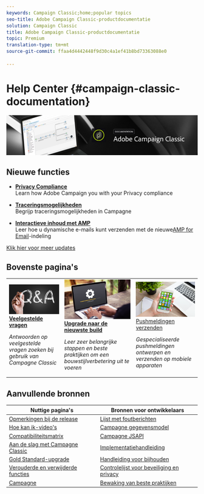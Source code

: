 ```yaml
---
keywords: Campaign Classic;home;popular topics
seo-title: Adobe Campaign Classic-productdocumentatie
solution: Campaign Classic
title: Adobe Campaign Classic-productdocumentatie
topic: Premium
translation-type: tm+mt
source-git-commit: ffaa4d4442448f9d30c4a1ef41b8bd73363088e0

---
```



# Help Center {#campaign-classic-documentation}

![](platform/using/assets/do-not-localize/banner_acc_doc.jpg)

## Nieuwe functies

* **[Privacy Compliance](https://helpx.adobe.com/campaign/kb/campaign-privacy.html)**<br/> Learn how Adobe Campaign you with your Privacy compliance

* **[Traceringsmogelijkheden](https://helpx.adobe.com/campaign/kb/acc-tracking.html)**<br/> Begrijp traceringsmogelijkheden in Campagne

* **[Interactieve inhoud met AMP](delivery/using/defining-interactive-content.md)**<br/>Leer hoe u dynamische e-mails kunt verzenden met de nieuwe[AMP for Email](https://amp.dev/about/email/)-indeling

[Klik hier voor meer updates](/help/rn/using/documentation-updates.md)

## Bovenste pagina&#39;s

<table>
<tr>
  <td>
    <a href="platform/using/common-questions.md">
      <img alt="Veelgestelde vragen" src="platform/using/assets/FAQ.png"/>
    </a>
    <div>
      <a href="platform/using/common-questions.md">
    <strong>Veelgestelde vragen</strong></a>
    </div>
    <p>
    <em>Antwoorden op veelgestelde vragen zoeken bij gebruik van Campagne Classic</em>
    <p>
  </td>
   <td>
    <a href="https://docs.campaign.adobe.com/doc/AC/getting_started/EN/buildUpgrade.html">
      <img alt="Upgrade maken" src="platform/using/assets/upgrade.png" />
    </a>
    <div>
      <a href="https://docs.campaign.adobe.com/doc/AC/getting_started/EN/buildUpgrade.html">
    <strong>Upgrade naar de nieuwste build</strong></a>
    </div>
    <p>
    <em>Leer zeer belangrijke stappen en beste praktijken om een bouwstijlverbetering uit te voeren</em>
    <p>
  </td>
  <td>
    <a href="delivery/using/creating-notifications.md">
       <img alt="Pushmeldingen" src="platform/using/assets/push.png" />
    </a>
    <div>
       <a href="delivery/using/creating-notifications.md">
    Pushmeldingen <strong></strong>verzenden </a>
    </div>
    <p>
    <em>Gespecialiseerde pushmeldingen ontwerpen en verzenden op mobiele apparaten</em>
    <p>
  </td>
</tr>
</table>

## Aanvullende bronnen

| Nuttige pagina&#39;s | Bronnen voor ontwikkelaars |
|---|---|
| [Opmerkingen bij de release](/help/rn/using/latest-release.md) | [Lijst met foutberichten](https://docs.adobe.com/content/help/en/campaign-classic/technicalresources/error_messages/error_codes.html) |
| [Hoe kan ik-video&#39;s](https://docs.adobe.com/content/help/en/campaign-learn/campaign-classic-tutorials/overview.html) | [Campagne gegevensmodel](configuration/using/about-data-model.md) |
| [Compatibiliteitsmatrix](https://helpx.adobe.com/campaign/kb/compatibility-matrix.html) | [Campagne JSAPI](https://docs.adobe.com/content/help/en/campaign-classic/technicalresources/api/p-1.html) |
| [Aan de slag met Campagne Classic](platform/using/about-adobe-campaign-classic.md) | [Implementatiehandleiding](https://helpx.adobe.com/campaign/kb/acc-implementation.html) |
| [Gold Standard-upgrade](https://helpx.adobe.com/campaign/kb/gold-standard.html) | [Handleiding voor bijhouden](https://helpx.adobe.com/campaign/kb/acc-tracking.html) |
| [Verouderde en verwijderde functies](https://helpx.adobe.com/campaign/kb/deprecated-and-removed-features.html) | [Controlelijst voor beveiliging en privacy](https://helpx.adobe.com/campaign/kb/acc-security.html) |
| [Campagne](https://docs.adobe.com/content/help/en/control-panel/using/control-panel-home.html) | [Bewaking van beste praktijken](https://helpx.adobe.com/campaign/kb/acc-maintenance.html) |
